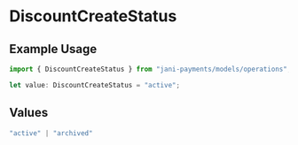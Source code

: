 # DiscountCreateStatus

## Example Usage

```typescript
import { DiscountCreateStatus } from "jani-payments/models/operations";

let value: DiscountCreateStatus = "active";
```

## Values

```typescript
"active" | "archived"
```